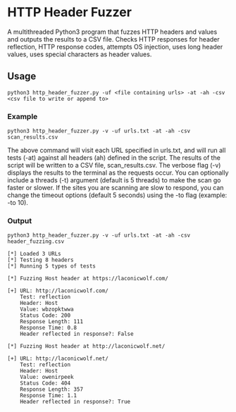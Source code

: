 # HTTP Header Fuzzer
A multithreaded Python3 program that fuzzes HTTP headers and values and outputs the results to a CSV file. Checks HTTP responses for header reflection, HTTP response codes, attempts OS injection, uses long header values, uses special characters as header values. 
## Usage
```python3 http_header_fuzzer.py -uf <file containing urls> -at -ah -csv <csv file to write or append to>```
### Example
```python3 http_header_fuzzer.py -v -uf urls.txt -at -ah -csv scan_results.csv```

The above command will visit each URL specified in urls.txt, and will run all tests (-at) against all headers (ah) defined in the script. The results of the script will be written to a CSV file, scan_results.csv. The verbose flag (-v) displays the results to the terminal as the requests occur. You can optionally include a threads (-t) argument (default is 5 threads) to make the scan go faster or slower. If the sites you are scanning are slow to respond, you can change the timeout options (default 5 seconds) using the -to flag (example: -to 10).
### Output
```
python3 http_header_fuzzer.py -v -uf urls.txt -at -ah -csv header_fuzzing.csv

[*] Loaded 3 URLs
[*] Testing 8 headers
[*] Running 5 types of tests

[*] Fuzzing Host header at https://laconicwolf.com/

[+] URL: http://laconicwolf.com/
    Test: reflection
    Header: Host
    Value: wbzopktwwa
    Status Code: 200
    Response Length: 111
    Response Time: 0.8
    Header reflected in response?: False

[*] Fuzzing Host header at http://laconicwolf.net/

[+] URL: http://laconicwolf.net/
    Test: reflection
    Header: Host
    Value: owenirpeek
    Status Code: 404
    Response Length: 357
    Response Time: 1.1
    Header reflected in response?: True
```
